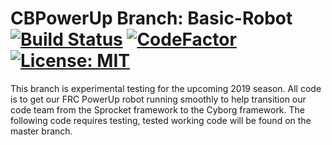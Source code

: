 # CBPowerUp Branch: Basic-Robot [![Build Status](https://travis-ci.org/MontclairRobotics/CBMayhem.svg?branch=basic-robot)](https://travis-ci.org/MontclairRobotics/CBMayhem) [![CodeFactor](https://www.codefactor.io/repository/github/montclairrobotics/cbpowerup/badge/basic-robot)](https://www.codefactor.io/repository/github/montclairrobotics/cbpowerup/overview/basic-robot) [![License: MIT](https://img.shields.io/badge/License-MIT-yellow.svg)](https://opensource.org/licenses/MIT)
This branch is experimental testing for the upcoming 2019 season. All code is to get our FRC PowerUp robot running smoothly to help transition our code team from the Sprocket framework to the Cyborg framework. The following code requires testing, tested working code will be found on the master branch. 
